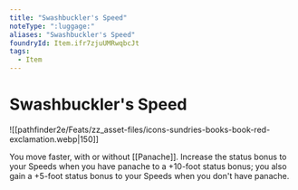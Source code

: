 ```yaml
---
title: "Swashbuckler's Speed"
noteType: ":luggage:"
aliases: "Swashbuckler's Speed"
foundryId: Item.ifr7zjuUMRwqbcJt
tags:
  - Item
---
```


# Swashbuckler's Speed
![[pathfinder2e/Feats/zz_asset-files/icons-sundries-books-book-red-exclamation.webp|150]]

You move faster, with or without [[Panache]]. Increase the status bonus to your Speeds when you have panache to a +10-foot status bonus; you also gain a +5-foot status bonus to your Speeds when you don't have panache.
